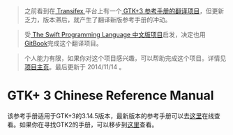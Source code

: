 >之前看到在[ Transifex ](https://www.transifex.com/)平台上有一个[ GTK+3 参考手册的翻译项目](https://www.transifex.com/organization/yetist/dashboard/gtk3-reference-manual)，但更新乏力，版本滞后，就产生了翻译新版参考手册的冲动。

>受[ The Swift Programming Language 中文版项目](https://github.com/numbbbbb/the-swift-programming-language-in-chinese)启发，决定也用[GitBook](https://www.gitbook.io/)完成这个翻译项目。


>个人能力有限，如果你对这个项目感兴趣，可以帮助完成这个项目。详情见[项目主页](https://github.com/ZhengMingpei/GTK-3-Chinese-Reference-Manual)。最后更新于 2014/11/14 。

# GTK+ 3 Chinese Reference Manual

该参考手册适用于GTK+3的3.14.5版本，最新版本的参考手册可以去[这里](http://developer.gnome.org/gtk3/)在线查看。如果你在寻找GTK2的手册，可以移步到[这里](http://developer.gnome.org/gtk2/)查看。



